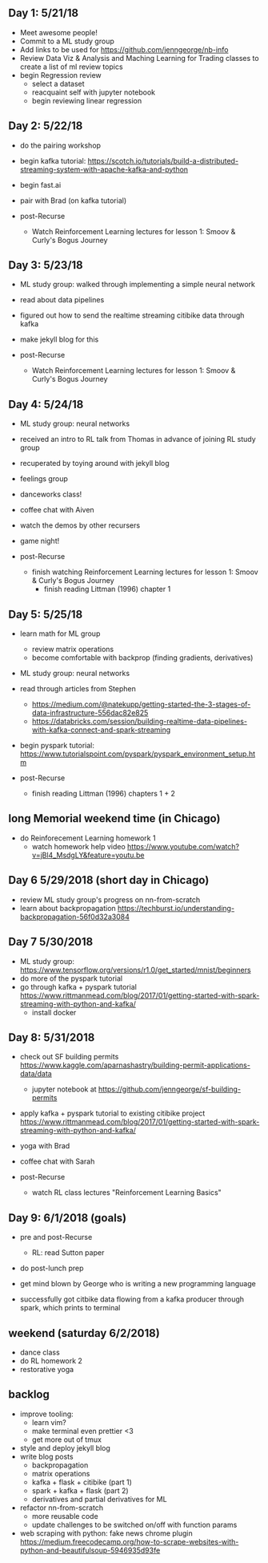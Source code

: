 ## Day 1: 5/21/18
- Meet awesome people!
- Commit to a ML study group
- Add links to be used for https://github.com/jenngeorge/nb-info
- Review Data Viz & Analysis and Maching Learning for Trading classes to create a list of ml review topics
- begin Regression review
  - select a dataset
  - reacquaint self with jupyter notebook
  - begin reviewing linear regression

## Day 2: 5/22/18
- do the pairing workshop
- begin kafka tutorial: https://scotch.io/tutorials/build-a-distributed-streaming-system-with-apache-kafka-and-python
- begin fast.ai
- pair with Brad (on kafka tutorial)

- post-Recurse
  - Watch Reinforcement Learning lectures for lesson 1: Smoov & Curly's Bogus Journey

## Day 3: 5/23/18
- ML study group: walked through implementing a simple neural network
- read about data pipelines
- figured out how to send the realtime streaming citibike data through kafka
- make jekyll blog for this

- post-Recurse
  - Watch Reinforcement Learning lectures for lesson 1: Smoov & Curly's Bogus Journey

## Day 4: 5/24/18
- ML study group: neural networks
- received an intro to RL talk from Thomas in advance of joining RL study group
- recuperated by toying around with jekyll blog
- feelings group
- danceworks class!
- coffee chat with Aiven
- watch the demos by other recursers
- game night!

- post-Recurse
  - finish watching Reinforcement Learning lectures for lesson 1: Smoov & Curly's Bogus Journey
    - finish reading Littman (1996) chapter 1


## Day 5: 5/25/18
- learn math for ML group
  - review matrix operations
  - become comfortable with backprop (finding gradients, derivatives)

- ML study group: neural networks
- read through articles from Stephen
  - https://medium.com/@natekupp/getting-started-the-3-stages-of-data-infrastructure-556dac82e825
  - https://databricks.com/session/building-realtime-data-pipelines-with-kafka-connect-and-spark-streaming

- begin pyspark tutorial: https://www.tutorialspoint.com/pyspark/pyspark_environment_setup.htm

- post-Recurse
  - finish reading Littman (1996) chapters 1 + 2

## long Memorial weekend time (in Chicago)
- do Reinforecement Learning homework 1
  - watch homework help video https://www.youtube.com/watch?v=jBl4_MsdgLY&feature=youtu.be

## Day 6 5/29/2018 (short day in Chicago)
- review ML study group's progress on nn-from-scratch
- learn about backpropagation https://techburst.io/understanding-backpropagation-56f0d32a3084

## Day 7 5/30/2018
- ML study group: https://www.tensorflow.org/versions/r1.0/get_started/mnist/beginners
- do more of the pyspark tutorial
- go through kafka + pyspark tutorial https://www.rittmanmead.com/blog/2017/01/getting-started-with-spark-streaming-with-python-and-kafka/
  - install docker

## Day 8: 5/31/2018
- check out SF building permits https://www.kaggle.com/aparnashastry/building-permit-applications-data/data
  - jupyter notebook at https://github.com/jenngeorge/sf-building-permits
- apply kafka + pyspark tutorial to existing citibike project https://www.rittmanmead.com/blog/2017/01/getting-started-with-spark-streaming-with-python-and-kafka/
- yoga with Brad
- coffee chat with Sarah

- post-Recurse
  - watch RL class lectures "Reinforcement Learning Basics"

## Day 9: 6/1/2018 (goals)
- pre and post-Recurse
  - RL: read Sutton paper

- do post-lunch prep
- get mind blown by George who is writing a new programming language
- successfully got citbike data flowing from a kafka producer through spark, which prints to terminal

## weekend (saturday 6/2/2018)
- dance class
- do RL homework 2
- restorative yoga


## backlog
- improve tooling:
  - learn vim?
  - make terminal even prettier <3
  - get more out of tmux   
- style and deploy jekyll blog
- write blog posts
  - backpropagation
  - matrix operations
  - kafka + flask + citibike (part 1)
  - spark + kafka + flask (part 2)
  - derivatives and partial derivatives for ML
- refactor nn-from-scratch
  - more reusable code
  - update challenges to be switched on/off with function params
- web scraping with python: fake news chrome plugin  https://medium.freecodecamp.org/how-to-scrape-websites-with-python-and-beautifulsoup-5946935d93fe

